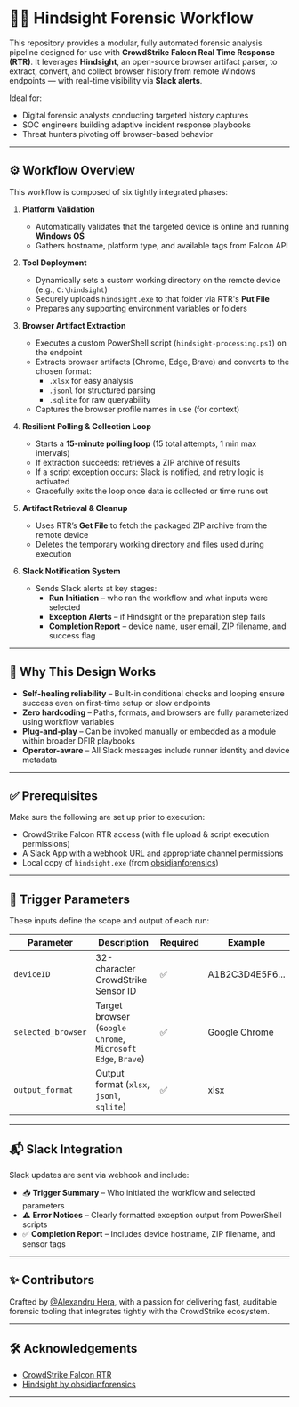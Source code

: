 # 🕵️‍♂️ Hindsight Forensic Workflow

This repository provides a modular, fully automated forensic analysis pipeline designed for use with **CrowdStrike Falcon Real Time Response (RTR)**. It leverages **Hindsight**, an open-source browser artifact parser, to extract, convert, and collect browser history from remote Windows endpoints — with real-time visibility via **Slack alerts**.

Ideal for:
- Digital forensic analysts conducting targeted history captures
- SOC engineers building adaptive incident response playbooks
- Threat hunters pivoting off browser-based behavior

---

## ⚙️ Workflow Overview

This workflow is composed of six tightly integrated phases:

1. **Platform Validation**  
   - Automatically validates that the targeted device is online and running **Windows OS**
   - Gathers hostname, platform type, and available tags from Falcon API

2. **Tool Deployment**  
   - Dynamically sets a custom working directory on the remote device (e.g., `C:\hindsight`)  
   - Securely uploads `hindsight.exe` to that folder via RTR's **Put File**  
   - Prepares any supporting environment variables or folders

3. **Browser Artifact Extraction**  
   - Executes a custom PowerShell script (`hindsight-processing.ps1`) on the endpoint  
   - Extracts browser artifacts (Chrome, Edge, Brave) and converts to the chosen format:  
     - `.xlsx` for easy analysis  
     - `.jsonl` for structured parsing  
     - `.sqlite` for raw queryability  
   - Captures the browser profile names in use (for context)

4. **Resilient Polling & Collection Loop**  
   - Starts a **15-minute polling loop** (15 total attempts, 1 min max intervals)  
   - If extraction succeeds: retrieves a ZIP archive of results  
   - If a script exception occurs: Slack is notified, and retry logic is activated  
   - Gracefully exits the loop once data is collected or time runs out

5. **Artifact Retrieval & Cleanup**  
   - Uses RTR’s **Get File** to fetch the packaged ZIP archive from the remote device  
   - Deletes the temporary working directory and files used during execution  

6. **Slack Notification System**  
   - Sends Slack alerts at key stages:
     - **Run Initiation** – who ran the workflow and what inputs were selected  
     - **Exception Alerts** – if Hindsight or the preparation step fails  
     - **Completion Report** – device name, user email, ZIP filename, and success flag

---

## 🧠 Why This Design Works

- **Self-healing reliability** – Built-in conditional checks and looping ensure success even on first-time setup or slow endpoints  
- **Zero hardcoding** – Paths, formats, and browsers are fully parameterized using workflow variables  
- **Plug-and-play** – Can be invoked manually or embedded as a module within broader DFIR playbooks  
- **Operator-aware** – All Slack messages include runner identity and device metadata  

---

## ✅ Prerequisites

Make sure the following are set up prior to execution:

- CrowdStrike Falcon RTR access (with file upload & script execution permissions)  
- A Slack App with a webhook URL and appropriate channel permissions  
- Local copy of `hindsight.exe` (from [obsidianforensics](https://github.com/obsidianforensics/hindsight/releases))  

---

## 🔧 Trigger Parameters

These inputs define the scope and output of each run:

| Parameter           | Description                                       | Required | Example         |
|--------------------|---------------------------------------------------|----------|-----------------|
| `deviceID`         | 32-character CrowdStrike Sensor ID                | ✅       | A1B2C3D4E5F6... |
| `selected_browser` | Target browser (`Google Chrome`, `Microsoft Edge`, `Brave`) | ✅ | Google Chrome   |
| `output_format`    | Output format (`xlsx`, `jsonl`, `sqlite`)         | ✅       | xlsx            |

---

## 📬 Slack Integration

Slack updates are sent via webhook and include:

- 📥 **Trigger Summary** – Who initiated the workflow and selected parameters  
- ⚠️ **Error Notices** – Clearly formatted exception output from PowerShell scripts  
- ✅ **Completion Report** – Includes device hostname, ZIP filename, and sensor tags  

---

## ✨ Contributors

Crafted by [@Alexandru Hera](https://www.linkedin.com/in/alexandruhera), with a passion for delivering fast, auditable forensic tooling that integrates tightly with the CrowdStrike ecosystem.

---

## 🛠️ Acknowledgements

- [CrowdStrike Falcon RTR](https://www.crowdstrike.com)  
- [Hindsight by obsidianforensics](https://github.com/obsidianforensics/hindsight)

---
